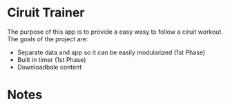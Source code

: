 Ciruit Trainer
===
The purpose of this app is to provide a easy wasy to follow a ciruit workout. The goals of the project are:

* Separate data and app so it can be easily modularized (1st Phase)
* Built in timer (1st Phase)
* Downloadbale content

# Notes
